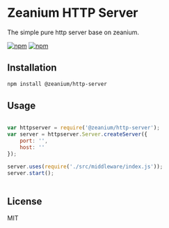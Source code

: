 # Zeanium HTTP Server

The simple pure http server base on zeanium.

[![npm](https://img.shields.io/npm/v/zeanium/zeanium-http-server.svg)](https://github.com/zeanium/zeanium-http-server)
[![npm](https://img.shields.io/npm/dm/zeanium/zeanium-http-server.svg)](https://github.com/zeanium/zeanium-http-server)


## Installation

```bash
npm install @zeanium/http-server
```

## Usage

```javascript

var httpserver = require('@zeanium/http-server');
var server = httpserver.Server.createServer({
    port: '',
    host: ''
});

server.uses(require('./src/middleware/index.js'));
server.start();
                

```



## License

MIT